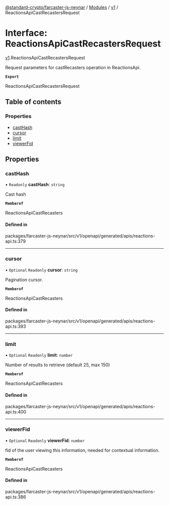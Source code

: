 [@standard-crypto/farcaster-js-neynar](../README.md) / [Modules](../modules.md) / [v1](../modules/v1.md) / ReactionsApiCastRecastersRequest

# Interface: ReactionsApiCastRecastersRequest

[v1](../modules/v1.md).ReactionsApiCastRecastersRequest

Request parameters for castRecasters operation in ReactionsApi.

**`Export`**

ReactionsApiCastRecastersRequest

## Table of contents

### Properties

- [castHash](v1.ReactionsApiCastRecastersRequest.md#casthash)
- [cursor](v1.ReactionsApiCastRecastersRequest.md#cursor)
- [limit](v1.ReactionsApiCastRecastersRequest.md#limit)
- [viewerFid](v1.ReactionsApiCastRecastersRequest.md#viewerfid)

## Properties

### castHash

• `Readonly` **castHash**: `string`

Cast hash

**`Memberof`**

ReactionsApiCastRecasters

#### Defined in

packages/farcaster-js-neynar/src/v1/openapi/generated/apis/reactions-api.ts:379

___

### cursor

• `Optional` `Readonly` **cursor**: `string`

Pagination cursor.

**`Memberof`**

ReactionsApiCastRecasters

#### Defined in

packages/farcaster-js-neynar/src/v1/openapi/generated/apis/reactions-api.ts:393

___

### limit

• `Optional` `Readonly` **limit**: `number`

Number of results to retrieve (default 25, max 150)

**`Memberof`**

ReactionsApiCastRecasters

#### Defined in

packages/farcaster-js-neynar/src/v1/openapi/generated/apis/reactions-api.ts:400

___

### viewerFid

• `Optional` `Readonly` **viewerFid**: `number`

fid of the user viewing this information, needed for contextual information.

**`Memberof`**

ReactionsApiCastRecasters

#### Defined in

packages/farcaster-js-neynar/src/v1/openapi/generated/apis/reactions-api.ts:386
